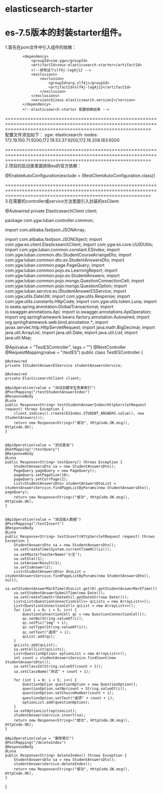 # elasticsearch-starter
es-7.5版本的封装starter组件。
================================================================================================================================================================    
1.首先在pom文件中引入组件的依赖：

<!--elasticsearch-starter 配置依赖开始 -->
			<dependency>
				<groupId>com.ygw</groupId>
				<artifactId>zeus-elasticsearch-starter</artifactId>
				<!--排除这个slf4j-log4j12 -->
				<exclusions>
					<exclusion>
						<groupId>org.slf4j</groupId>
						<artifactId>slf4j-log4j12</artifactId>
					</exclusion>
				</exclusions>
				<version>${zeus-elasticsearch.version}</version>
			</dependency>
			<!--elasticsearch-starter 配置依赖结束 -->
			
================================================================================================================================================================    	
配置文件添加如下：
ygw:
  elasticsearch:
    nodes: 172.19.150.71:9200,172.19.53.37:9200,172.19.208.183:9200
      
================================================================================================================================================================    
2.项目的启动类里面排除es的官方依赖：

@EnableAutoConfiguration(exclude = {RestClientAutoConfiguration.class})

================================================================================================================================================================    
3.在需要的controller或service方法里面引入封装的esClient:

 @Autowired
 private ElasticsearchClient client;
 
 package com.ygw.luban.controller.common;

import com.alibaba.fastjson.JSONArray;

import com.alibaba.fastjson.JSONObject;
import com.ygw.es.client.ElasticsearchClient;
import com.ygw.es.core.UUIDUtils;
import com.ygw.luban.common.constant.ESIndex;
import com.ygw.luban.common.dto.StudentCourseArrangeDto;
import com.ygw.luban.common.dto.es.StudentAnswersDto;
import com.ygw.luban.common.page.PageQuery;
import com.ygw.luban.common.pojo.es.LearningReport;
import com.ygw.luban.common.pojo.es.StudentAnswers;
import com.ygw.luban.common.pojo.mongo.QuestionConnectionCell;
import com.ygw.luban.common.pojo.mongo.QuestionOption;
import com.ygw.luban.service.es.IStudentAnswerESService;
import com.ygw.utils.DateUtil;
import com.ygw.utils.Response;
import com.ygw.utils.constants.HttpCode;
import com.ygw.utils.token.Luna;
import io.seata.spring.annotation.GlobalTransactional;
import io.swagger.annotations.Api;
import io.swagger.annotations.ApiOperation;
import org.springframework.beans.factory.annotation.Autowired;
import org.springframework.web.bind.annotation.*;
import javax.servlet.http.HttpServletRequest;
import java.math.BigDecimal;
import java.util.ArrayList;
import java.util.Date;
import java.util.List;
import java.util.Map;

@Api(value = "TestESController", tags = "")
@RestController
@RequestMapping(value = "/testES")
public class TestESController {

    @Autowired
    private IStudentAnswerESService studentAnswersService;

    @Autowired
    private ElasticsearchClient client;
 
    @ApiOperation(value = "测试创建学生答案索引")
    @PostMapping("/testStudentAnswerIndex")
    @ResponseBody
    @Luna
    public Response<String> testStudentAnswerIndex(HttpServletRequest request) throws Exception {
        client.indices().create(ESIndex.STUDENT_ANSWERS.value(), new StudentAnswers());
        return new Response<String>("成功", HttpCode.OK.msg(), HttpCode.OK);
    }
    
    
    @ApiOperation(value = "测试查询")
    @GetMapping("/testQuery")
    @ResponseBody
    @Luna
    public Response<String> testQuery() throws Exception {
        StudentAnswersDto sa = new StudentAnswersDto();
        PageQuery pageQuery = new PageQuery();
        pageQuery.setPageSize(10);
        pageQuery.setCurrPage(2);
        List<StudentAnswersDto> studentAnswersDtoList = studentAnswersService.findPageListByParams(new StudentAnswersDto(), pageQuery);
        return new Response<String>("成功", HttpCode.OK.msg(), HttpCode.OK);
    }


    @ApiOperation(value = "测试插入数据")
    @PostMapping("/testInsert")
    @ResponseBody
    @Luna
    public Response<String> testInsert(HttpServletRequest request) throws Exception {
        StudentAnswersDto sa = new StudentAnswersDto();
        sa.setCreateTime(System.currentTimeMillis());
        sa.setMasterTeacherName("小王");
        sa.setStat(1);
        sa.setAnswerResult(1);
        sa.setIsAnswer(2);
        List<StudentAnswersDto> dtoList = studentAnswersService.findPageListByParams(new StudentAnswersDto(), null);
        sa.setStudentAnswerMarkTime(dtoList.get(0).getStudentAnswerMarkTime());
        sa.setStudentAnswerSubmitTime(new Date());
        sa.setCreateTimeStr(DateUtil.getDateStr(new Date()));
        List<List<QuestionConnectionCell>> qcLists = new ArrayList<>();
        List<QuestionConnectionCell> qcList = new ArrayList<>();
        for (int i = 0; i < 5; i++) {
            QuestionConnectionCell qc = new QuestionConnectionCell();
            qc.setNo(String.valueOf(i));
            qc.setPic("img" + i);
            qc.setType(String.valueOf(i));
            qc.setText("选项" + i);
            qcList.add(qc);
        }
        qcLists.add(qcList);
        sa.setCellList(qcLists);
        List<QuestionOption> optionList = new ArrayList<>();
        int count = studentAnswersService.findCount(new StudentAnswersDto());
        sa.setClassId(String.valueOf(count + 1));
        sa.setClassName("测试" + count + 1);

        for (int i = 0; i < 5; i++) {
            QuestionOption questionOption = new QuestionOption();
            questionOption.setNo(count + String.valueOf(i));
            questionOption.setChoiceNumber(count + i);
            questionOption.setText("选项" + count + i);
            optionList.add(questionOption);
        }
        sa.setOptionList(optionList);
        studentAnswersService.insert(sa);
        return new Response<String>("成功", HttpCode.OK.msg(), HttpCode.OK);
    }

    @ApiOperation(value = "删除索引")
    @PostMapping("/deleteIndex")
    @ResponseBody
    @Luna
    public Response<String> deleteIndex() throws Exception {
        StudentAnswersDto sa = new StudentAnswersDto();
        studentAnswersService.deleteIndex();
        return new Response<String>("成功", HttpCode.OK.msg(), HttpCode.OK);
    }

}
    
